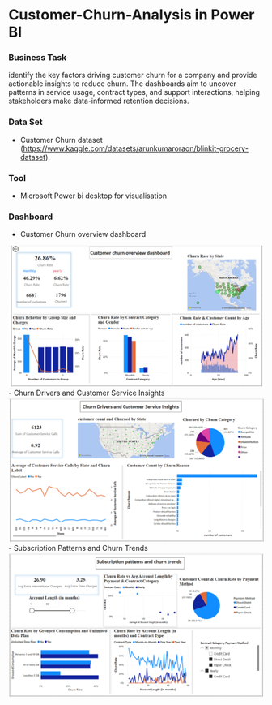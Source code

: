 # Customer-Churn-Analysis in Power BI

### Business Task
identify the key factors driving customer churn for a company and provide actionable insights to reduce churn. The dashboards aim to uncover patterns in service usage, contract types, and support interactions, helping stakeholders make data-informed retention decisions.

### Data Set
- Customer Churn dataset (https://www.kaggle.com/datasets/arunkumaroraon/blinkit-grocery-dataset).

### Tool
- Microsoft Power bi desktop for visualisation 

### Dashboard
- Customer Churn overview dashboard
<img src="https://github.com/sucharitade/Customer-Churn-Analysis/blob/main/Screenshot%20(704).png?raw=true" width="800" alt="Dashboard Screenshot">
- Churn Drivers and Customer Service Insights
<br>
<img src="https://github.com/sucharitade/Customer-Churn-Analysis/blob/main/Screenshot%20(705).png?raw=true" width="800" alt="Dashboard Screenshot">
- Subscription Patterns and Churn Trends
<br>
<img src="https://github.com/sucharitade/Customer-Churn-Analysis/blob/main/Screenshot%20(706).png?raw=true" width="800" alt="Dashboard Screenshot">
